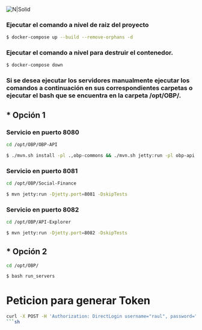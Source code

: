 

![N|Solid](https://static.openbankproject.com/images/OBP_full_web.png)

### Ejecutar el comando a nivel de raiz del proyecto

```sh
$ docker-compose up --build --remove-orphans -d
```

### Ejecutar el comando a nivel para destruir el contenedor.

```sh
$ docker-compose down
```
### Si se desea ejecutar los servidores manualmente ejecutar los comandos a continuación en sus correspondientes carpetas o ejecutar el bash que se encuentra en la carpeta /opt/OBP/.

## * Opción 1

### Servicio en puerto 8080

```sh
cd /opt/OBP/OBP-API

$ ./mvn.sh install -pl .,obp-commons && ./mvn.sh jetty:run -pl obp-api

```

### Servicio en puerto 8081

```sh
cd /opt/OBP/Social-Finance

$ mvn jetty:run -Djetty.port=8081 -DskipTests

```

### Servicio en puerto 8082

```sh
cd /opt/OBP/API-Explorer

$ mvn jetty:run -Djetty.port=8082 -DskipTests

```

## * Opción 2

```sh
cd /opt/OBP/

$ bash run_servers
```

# Peticion para generar Token

```sh
curl -X POST -H 'Authorization: DirectLogin username="raul", password="1q2w3e4r5t&Y", consumer_key="jnejg5giuqsdth1fsubkyczbcs5g0fcvp1oiha1s"' -H 'Content-Type: application/json' 'http://localhost:8080/my/logins/direct' HTTP/1.1
```sh
